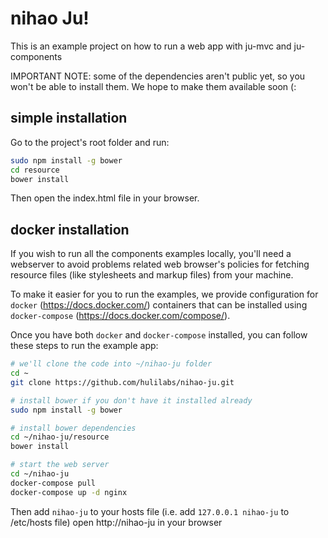 # nihao Ju!
This is an example project on how to run a web app with ju-mvc and ju-components

IMPORTANT NOTE: some of the dependencies aren't public yet, so you won't be able to install them.  We hope to make them available soon (:

## simple installation
Go to the project's root folder and run:

```bash
sudo npm install -g bower
cd resource
bower install
```

Then open the index.html file in your browser.

## docker installation
If you wish to run all the components examples locally, you'll need a webserver to avoid problems related web browser's policies for fetching resource files (like stylesheets and markup files) from your machine.

To make it easier for you to run the examples, we provide configuration for `docker` (https://docs.docker.com/) containers that can be installed using `docker-compose` (https://docs.docker.com/compose/).

Once you have both `docker` and `docker-compose` installed, you can follow these steps to run the example app:

```bash
# we'll clone the code into ~/nihao-ju folder
cd ~
git clone https://github.com/hulilabs/nihao-ju.git

# install bower if you don't have it installed already
sudo npm install -g bower

# install bower dependencies
cd ~/nihao-ju/resource
bower install

# start the web server
cd ~/nihao-ju
docker-compose pull
docker-compose up -d nginx
```

Then add `nihao-ju` to your hosts file (i.e. add `127.0.0.1 nihao-ju` to /etc/hosts file) open http://nihao-ju in your browser